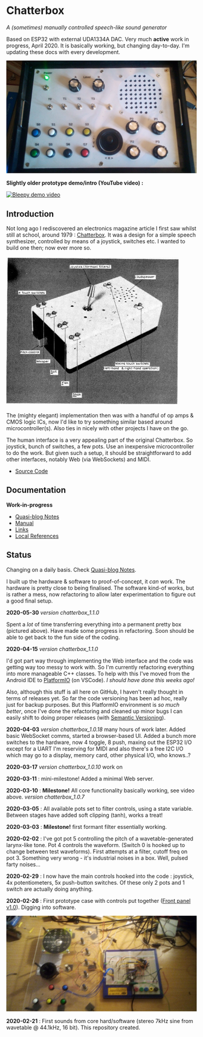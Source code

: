 # Chatterbox
*A (sometimes) manually controlled speech-like sound generator*

Based on ESP32 with external UDA1334A DAC. Very much **active** work in progress, April 2020. It is basically working, but changing day-to-day. I'm updating these docs with every development.

![New Front Panel](https://github.com/danja/chatterbox/blob/master/media/front-panel_2020-05-30.jpeg)

**Slightly older prototype demo/intro (YouTube video) :**

[![Bleepy demo video](https://img.youtube.com/vi/DT7YRqZf7U4/0.jpg)](https://youtu.be/ta3ENgdaIzM)

## Introduction

Not long ago I rediscovered an electronics magazine article I first saw whilst still at school, around 1979 : [Chatterbox](https://github.com/danja/chatterbox/blob/master/reference/Chatterbox-1976.pdf). It was a design for a simple speech synthesizer, controlled by means of a joystick, switches etc. I wanted to build one then; now ever more so. 

![Original Chatterbox](https://github.com/danja/chatterbox/blob/master/reference/original-chatterbox.png "Original Chatterbox")

The (mighty elegant) implementation then was with a handful of op amps & CMOS logic ICs, now I'd like to try something similar based around microcontroller(s). Also ties in nicely with other projects I have on the go.

The human interface is a very appealing part of the original Chatterbox. So joystick, bunch of switches, a few pots. Use an inexpensive microcontroller to do the work. But given such a setup, it should be straightforward to add other interfaces, notably Web (via WebSockets) and MIDI.

* [Source Code](https://github.com/danja/chatterbox/tree/master/src)

## Documentation
**Work-in-progress**
* [Quasi-blog Notes](https://github.com/danja/chatterbox/blob/master/notes.md)
* [Manual](https://github.com/danja/chatterbox/blob/master/manual/index.md) 
* [Links](https://github.com/danja/chatterbox/blob/master/links.md)
* [Local References](https://github.com/danja/chatterbox/tree/master/reference)

## Status

Changing on a daily basis. Check [Quasi-blog Notes](https://github.com/danja/chatterbox/blob/master/notes.md).

I built up the hardware & software to proof-of-concept, it *can* work. The hardware is pretty close to being finalised. The software kind-of works, but is rather a mess, now refactoring to allow later experimentation to figure out a good final setup.

**2020-05-30** *version chatterbox_1.1.0*

Spent a *lot* of time transferring everything into a permanent pretty box (pictured above). Have made some progress in refactoring. Soon should be able to get back to the fun side of the coding.

**2020-04-15** *version chatterbox_1.1.0*

I'd got part way through implementing the Web interface and the code was getting way too messy to work with. So I'm currently refactoring everything into more manageable C++ classes. To help with this I've moved from the Android IDE to [PlatformIO](https://platformio.org/) (on VSCode). *I should have done this weeks ago!*

Also, although this stuff is all here on GitHub, I haven't really thought in terms of releases yet. So far the code versioning has been ad hoc, really just for backup purposes. But this PlatformIO environment is *so much better*, once I've done the refactoring and cleaned up minor bugs I can easily shift to doing proper releases (with [Semantic Versioning](https://semver.org/)).

**2020-04-03** *version chatterbox_1.0.18* many hours of work later. Added basic WebSocket comms, started a browser-based UI. Added a bunch more switches to the hardware, now 4 toggle, 8 push, maxing out the ESP32 I/O except for a UART I'm reserving for MIDI and also there's a free I2C I/O which may go to a display, memory card, other physical I/O, who knows..?

**2020-03-17** *version chatterbox_1.0.10* work on 

**2020-03-11** : mini-milestone! Added a minimal Web server.

**2020-03-10** : **Milestone!**  All core functionality basically working, see video above. *version chatterbox_1.0.7*

**2020-03-05** : All available pots set to filter controls, using a state variable. Between stages have added soft clipping (tanh), works a treat! 

**2020-03-03** : **Milestone!** first formant filter essentially working.

**2020-02-02** : I've got pot 5 controlling the pitch of a wavetable-generated larynx-like tone. Pot 4 controls the waveform. (Switch 0 is hooked up to change between test waveforms).
First attempts at a filter, cutoff freq on pot 3. Something very wrong - it's industrial noises in a box. Well, pulsed farty noises...

**2020-02-29** : I now have the main controls hooked into the code : joystick, 4x potentiometers, 5x push-button switches. Of these only 2 pots and 1 switch are actually doing anything. 

**2020-02-26** : First prototype case with controls put together ([Front panel v1.0](https://github.com/danja/chatterbox/blob/master/media/front-panel_v1.png "Front panel v1.0")). Digging into software.

![Chatterbox prototype hardware v 1.0](https://github.com/danja/chatterbox/blob/master/media/chatterbox_1.0.jpg "prototype hardware v 1.0")

**2020-02-21** : First sounds from core hard/software (stereo 7kHz sine from wavetable @ 44.1kHz, 16 bit). This repository created.



